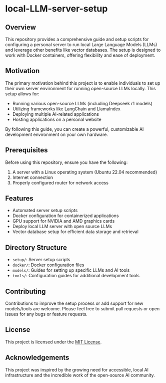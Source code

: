 # local-LLM-server-setup

## Overview

This repository provides a comprehensive guide and setup scripts for configuring a personal server to run local Large Language Models (LLMs) and leverage other benefits like vector databases. The setup is designed to work with Docker containers, offering flexibility and ease of deployment.

## Motivation

The primary motivation behind this project is to enable individuals to set up their own server environment for running open-source LLMs locally. This setup allows for:

- Running various open-source LLMs (including Deepseek r1 models)
- Utilizing frameworks like LangChain and LlamaIndex
- Deploying multiple AI-related applications
- Hosting applications on a personal website

By following this guide, you can create a powerful, customizable AI development environment on your own hardware.

## Prerequisites

Before using this repository, ensure you have the following:

1. A server with a Linux operating system (Ubuntu 22.04 recommended)
2. Internet connection
3. Properly configured router for network access

## Features

- Automated server setup scripts
- Docker configuration for containerized applications
- GPU support for NVIDIA and AMD graphics cards
- Deploy local LLM server with open source LLMs
- Vector database setup for efficient data storage and retrieval

## Directory Structure

- `setup/`: Server setup scripts
- `docker/`: Docker configuration files
- `models/`: Guides for setting up specific LLMs and AI tools
- `tools/`: Configuration guides for additional development tools

## Contributing

Contributions to improve the setup process or add support for new models/tools are welcome. Please feel free to submit pull requests or open issues for any bugs or feature requests.

## License

This project is licensed under the [MIT License](LICENSE).

## Acknowledgements

This project was inspired by the growing need for accessible, local AI infrastructure and the incredible work of the open-source AI community.


